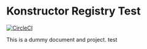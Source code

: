 # Konstructor Registry Test

[![CircleCI](https://circleci.com/gh/AlanTurner/registry-test.svg?style=svg)](https://circleci.com/gh/AlanTurner/registry-test)

This is a dummy document and project. test
